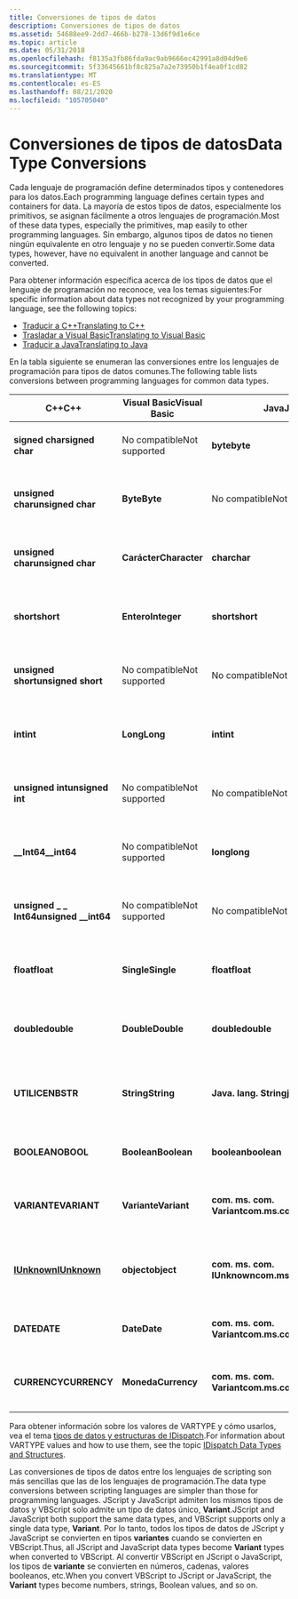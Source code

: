 ```yaml
---
title: Conversiones de tipos de datos
description: Conversiones de tipos de datos
ms.assetid: 54688ee9-2dd7-466b-b278-13d6f9d1e6ce
ms.topic: article
ms.date: 05/31/2018
ms.openlocfilehash: f8135a3fb86fda9ac9ab9666ec42991a8d04d9e6
ms.sourcegitcommit: 5f33645661bf8c825a7a2e73950b1f4ea0f1cd82
ms.translationtype: MT
ms.contentlocale: es-ES
ms.lasthandoff: 08/21/2020
ms.locfileid: "105705040"
---
```

# <a name="data-type-conversions"></a><span data-ttu-id="d9ed2-103">Conversiones de tipos de datos</span><span class="sxs-lookup"><span data-stu-id="d9ed2-103">Data Type Conversions</span></span>

<span data-ttu-id="d9ed2-104">Cada lenguaje de programación define determinados tipos y contenedores para los datos.</span><span class="sxs-lookup"><span data-stu-id="d9ed2-104">Each programming language defines certain types and containers for data.</span></span> <span data-ttu-id="d9ed2-105">La mayoría de estos tipos de datos, especialmente los primitivos, se asignan fácilmente a otros lenguajes de programación.</span><span class="sxs-lookup"><span data-stu-id="d9ed2-105">Most of these data types, especially the primitives, map easily to other programming languages.</span></span> <span data-ttu-id="d9ed2-106">Sin embargo, algunos tipos de datos no tienen ningún equivalente en otro lenguaje y no se pueden convertir.</span><span class="sxs-lookup"><span data-stu-id="d9ed2-106">Some data types, however, have no equivalent in another language and cannot be converted.</span></span>

<span data-ttu-id="d9ed2-107">Para obtener información específica acerca de los tipos de datos que el lenguaje de programación no reconoce, vea los temas siguientes:</span><span class="sxs-lookup"><span data-stu-id="d9ed2-107">For specific information about data types not recognized by your programming language, see the following topics:</span></span>

-   [<span data-ttu-id="d9ed2-108">Traducir a C++</span><span class="sxs-lookup"><span data-stu-id="d9ed2-108">Translating to C++</span></span>](translating-to-c--.md)
-   [<span data-ttu-id="d9ed2-109">Trasladar a Visual Basic</span><span class="sxs-lookup"><span data-stu-id="d9ed2-109">Translating to Visual Basic</span></span>](translating-to-visual-basic.md)
-   [<span data-ttu-id="d9ed2-110">Traducir a Java</span><span class="sxs-lookup"><span data-stu-id="d9ed2-110">Translating to Java</span></span>](translating-to-java.md)

<span data-ttu-id="d9ed2-111">En la tabla siguiente se enumeran las conversiones entre los lenguajes de programación para tipos de datos comunes.</span><span class="sxs-lookup"><span data-stu-id="d9ed2-111">The following table lists conversions between programming languages for common data types.</span></span>



| <span data-ttu-id="d9ed2-112">C++</span><span class="sxs-lookup"><span data-stu-id="d9ed2-112">C++</span></span>                                     | <span data-ttu-id="d9ed2-113">Visual Basic</span><span class="sxs-lookup"><span data-stu-id="d9ed2-113">Visual Basic</span></span>             | <span data-ttu-id="d9ed2-114">Java</span><span class="sxs-lookup"><span data-stu-id="d9ed2-114">Java</span></span>                               | <span data-ttu-id="d9ed2-115">Contiene</span><span class="sxs-lookup"><span data-stu-id="d9ed2-115">Contains</span></span>                                                                                       |
|-----------------------------------------|--------------------------|------------------------------------|------------------------------------------------------------------------------------------------|
| <span data-ttu-id="d9ed2-116">**signed char**</span><span class="sxs-lookup"><span data-stu-id="d9ed2-116">**signed char**</span></span><br/>              | <span data-ttu-id="d9ed2-117">No compatible</span><span class="sxs-lookup"><span data-stu-id="d9ed2-117">Not supported</span></span><br/> | <span data-ttu-id="d9ed2-118">**byte**</span><span class="sxs-lookup"><span data-stu-id="d9ed2-118">**byte**</span></span><br/>                | <span data-ttu-id="d9ed2-119">entero de 1 byte con signo</span><span class="sxs-lookup"><span data-stu-id="d9ed2-119">1-byte signed integer</span></span> <br/> <span data-ttu-id="d9ed2-120">(VT \_ I1, \[ T \] )</span><span class="sxs-lookup"><span data-stu-id="d9ed2-120">(VT\_I1, \[T\])</span></span><br/>                                   |
| <span data-ttu-id="d9ed2-121">**unsigned char**</span><span class="sxs-lookup"><span data-stu-id="d9ed2-121">**unsigned char**</span></span><br/>            | <span data-ttu-id="d9ed2-122">**Byte**</span><span class="sxs-lookup"><span data-stu-id="d9ed2-122">**Byte**</span></span><br/>      | <span data-ttu-id="d9ed2-123">No compatible</span><span class="sxs-lookup"><span data-stu-id="d9ed2-123">Not supported</span></span><br/>           | <span data-ttu-id="d9ed2-124">entero de 1 byte sin signo</span><span class="sxs-lookup"><span data-stu-id="d9ed2-124">1-byte unsigned integer</span></span> <br/> <span data-ttu-id="d9ed2-125">(VT \_ UI1, \[ V \] \[ T \] \[ \] \[ S \] )</span><span class="sxs-lookup"><span data-stu-id="d9ed2-125">(VT\_UI1, \[V\]\[T\]\[P\]\[S\])</span></span><br/>                 |
| <span data-ttu-id="d9ed2-126">**unsigned char**</span><span class="sxs-lookup"><span data-stu-id="d9ed2-126">**unsigned char**</span></span><br/>            | <span data-ttu-id="d9ed2-127">**Carácter**</span><span class="sxs-lookup"><span data-stu-id="d9ed2-127">**Character**</span></span><br/> | <span data-ttu-id="d9ed2-128">**char**</span><span class="sxs-lookup"><span data-stu-id="d9ed2-128">**char**</span></span><br/>                | <span data-ttu-id="d9ed2-129">carácter Unicode de 2 bytes</span><span class="sxs-lookup"><span data-stu-id="d9ed2-129">2-byte Unicode character</span></span> <br/> <span data-ttu-id="d9ed2-130">(VT \_ UI2, \[ T \] \[ P \] )</span><span class="sxs-lookup"><span data-stu-id="d9ed2-130">(VT\_UI2, \[T\]\[P\])</span></span><br/>                          |
| <span data-ttu-id="d9ed2-131">**short**</span><span class="sxs-lookup"><span data-stu-id="d9ed2-131">**short**</span></span><br/>                    | <span data-ttu-id="d9ed2-132">**Entero**</span><span class="sxs-lookup"><span data-stu-id="d9ed2-132">**Integer**</span></span><br/>   | <span data-ttu-id="d9ed2-133">**short**</span><span class="sxs-lookup"><span data-stu-id="d9ed2-133">**short**</span></span><br/>               | <span data-ttu-id="d9ed2-134">entero de 2 bytes con signo</span><span class="sxs-lookup"><span data-stu-id="d9ed2-134">2-byte signed integer</span></span> <br/> <span data-ttu-id="d9ed2-135">(VT \_ I2, \[ V \] \[ T \] \[ \] \[ S \] )</span><span class="sxs-lookup"><span data-stu-id="d9ed2-135">(VT\_I2, \[V\]\[T\]\[P\]\[S\])</span></span><br/>                    |
| <span data-ttu-id="d9ed2-136">**unsigned short**</span><span class="sxs-lookup"><span data-stu-id="d9ed2-136">**unsigned short**</span></span><br/>           | <span data-ttu-id="d9ed2-137">No compatible</span><span class="sxs-lookup"><span data-stu-id="d9ed2-137">Not supported</span></span><br/> | <span data-ttu-id="d9ed2-138">No compatible</span><span class="sxs-lookup"><span data-stu-id="d9ed2-138">Not supported</span></span><br/>           | <span data-ttu-id="d9ed2-139">entero de 2 bytes sin signo</span><span class="sxs-lookup"><span data-stu-id="d9ed2-139">2-byte unsigned integer</span></span> <br/> <span data-ttu-id="d9ed2-140">(VT \_ UI2, \[ T \] \[ P \] )</span><span class="sxs-lookup"><span data-stu-id="d9ed2-140">(VT\_UI2, \[T\]\[P\])</span></span><br/>                           |
| <span data-ttu-id="d9ed2-141">**int**</span><span class="sxs-lookup"><span data-stu-id="d9ed2-141">**int**</span></span><br/>                      | <span data-ttu-id="d9ed2-142">**Long**</span><span class="sxs-lookup"><span data-stu-id="d9ed2-142">**Long**</span></span><br/>      | <span data-ttu-id="d9ed2-143">**int**</span><span class="sxs-lookup"><span data-stu-id="d9ed2-143">**int**</span></span><br/>                 | <span data-ttu-id="d9ed2-144">entero de 4 bytes con signo</span><span class="sxs-lookup"><span data-stu-id="d9ed2-144">4-byte signed integer</span></span> <br/> <span data-ttu-id="d9ed2-145">(VT \_ I4, \[ V \] \[ T \] \[ \] \[ S \] )</span><span class="sxs-lookup"><span data-stu-id="d9ed2-145">(VT\_I4, \[V\]\[T\]\[P\]\[S\])</span></span><br/>                    |
| <span data-ttu-id="d9ed2-146">**unsigned int**</span><span class="sxs-lookup"><span data-stu-id="d9ed2-146">**unsigned int**</span></span><br/>             | <span data-ttu-id="d9ed2-147">No compatible</span><span class="sxs-lookup"><span data-stu-id="d9ed2-147">Not supported</span></span><br/> | <span data-ttu-id="d9ed2-148">No compatible</span><span class="sxs-lookup"><span data-stu-id="d9ed2-148">Not supported</span></span><br/>           | <span data-ttu-id="d9ed2-149">entero de 4 bytes sin signo</span><span class="sxs-lookup"><span data-stu-id="d9ed2-149">4-byte unsigned integer</span></span> <br/> <span data-ttu-id="d9ed2-150">(VT \_ UI4, \[ T \] \[ P \] )</span><span class="sxs-lookup"><span data-stu-id="d9ed2-150">(VT\_UI4, \[T\]\[P\])</span></span><br/>                           |
| <span data-ttu-id="d9ed2-151">**\_\_Int64**</span><span class="sxs-lookup"><span data-stu-id="d9ed2-151">**\_\_int64**</span></span><br/>                | <span data-ttu-id="d9ed2-152">No compatible</span><span class="sxs-lookup"><span data-stu-id="d9ed2-152">Not supported</span></span><br/> | <span data-ttu-id="d9ed2-153">**long**</span><span class="sxs-lookup"><span data-stu-id="d9ed2-153">**long**</span></span><br/>                | <span data-ttu-id="d9ed2-154">entero de 8 bytes con signo</span><span class="sxs-lookup"><span data-stu-id="d9ed2-154">8-byte signed integer</span></span> <br/> <span data-ttu-id="d9ed2-155">(VT \_ I8, \[ T \] \[ P \] )</span><span class="sxs-lookup"><span data-stu-id="d9ed2-155">(VT\_I8, \[T\]\[P\])</span></span><br/>                              |
| <span data-ttu-id="d9ed2-156">**unsigned \_ \_ Int64**</span><span class="sxs-lookup"><span data-stu-id="d9ed2-156">**unsigned \_\_int64**</span></span><br/>       | <span data-ttu-id="d9ed2-157">No compatible</span><span class="sxs-lookup"><span data-stu-id="d9ed2-157">Not supported</span></span><br/> | <span data-ttu-id="d9ed2-158">No compatible</span><span class="sxs-lookup"><span data-stu-id="d9ed2-158">Not supported</span></span><br/>           | <span data-ttu-id="d9ed2-159">entero de 8 bytes sin signo</span><span class="sxs-lookup"><span data-stu-id="d9ed2-159">8-byte unsigned integer</span></span> <br/> <span data-ttu-id="d9ed2-160">(VT \_ UI8, \[ T \] \[ P \] )</span><span class="sxs-lookup"><span data-stu-id="d9ed2-160">(VT\_UI8, \[T\]\[P\])</span></span><br/>                           |
| <span data-ttu-id="d9ed2-161">**float**</span><span class="sxs-lookup"><span data-stu-id="d9ed2-161">**float**</span></span><br/>                    | <span data-ttu-id="d9ed2-162">**Single**</span><span class="sxs-lookup"><span data-stu-id="d9ed2-162">**Single**</span></span><br/>    | <span data-ttu-id="d9ed2-163">**float**</span><span class="sxs-lookup"><span data-stu-id="d9ed2-163">**float**</span></span><br/>               | <span data-ttu-id="d9ed2-164">número de punto flotante de 4 bytes</span><span class="sxs-lookup"><span data-stu-id="d9ed2-164">4-byte floating-point number</span></span> <br/> <span data-ttu-id="d9ed2-165">(VT \_ R4, \[ V \] \[ T \] \[ \] \[ S \] )</span><span class="sxs-lookup"><span data-stu-id="d9ed2-165">(VT\_R4, \[V\]\[T\]\[P\]\[S\])</span></span><br/>             |
| <span data-ttu-id="d9ed2-166">**double**</span><span class="sxs-lookup"><span data-stu-id="d9ed2-166">**double**</span></span><br/>                   | <span data-ttu-id="d9ed2-167">**Double**</span><span class="sxs-lookup"><span data-stu-id="d9ed2-167">**Double**</span></span><br/>    | <span data-ttu-id="d9ed2-168">**double**</span><span class="sxs-lookup"><span data-stu-id="d9ed2-168">**double**</span></span><br/>              | <span data-ttu-id="d9ed2-169">número de punto flotante de 8 bytes</span><span class="sxs-lookup"><span data-stu-id="d9ed2-169">8-byte floating-point number</span></span> <br/> <span data-ttu-id="d9ed2-170">(VT \_ R8, \[ V \] \[ T \] \[ P \] \[ S \] )</span><span class="sxs-lookup"><span data-stu-id="d9ed2-170">(VT\_R8, \[V\]\[T\]\[P\]\[S\])</span></span><br/>             |
| <span data-ttu-id="d9ed2-171">**UTILICEN**</span><span class="sxs-lookup"><span data-stu-id="d9ed2-171">**BSTR**</span></span><br/>                     | <span data-ttu-id="d9ed2-172">**String**</span><span class="sxs-lookup"><span data-stu-id="d9ed2-172">**String**</span></span><br/>    | <span data-ttu-id="d9ed2-173">**Java. lang. String**</span><span class="sxs-lookup"><span data-stu-id="d9ed2-173">**java.lang.String**</span></span><br/>    | <span data-ttu-id="d9ed2-174">Cadena de automatización</span><span class="sxs-lookup"><span data-stu-id="d9ed2-174">Automation string</span></span> <br/> <span data-ttu-id="d9ed2-175">(VT \_ BSTR, \[ V \] \[ T \] \[ \] \[ S \] )</span><span class="sxs-lookup"><span data-stu-id="d9ed2-175">(VT\_BSTR, \[V\]\[T\]\[P\]\[S\])</span></span><br/>                      |
| <span data-ttu-id="d9ed2-176">**BOOLEANO**</span><span class="sxs-lookup"><span data-stu-id="d9ed2-176">**BOOL**</span></span><br/>                     | <span data-ttu-id="d9ed2-177">**Boolean**</span><span class="sxs-lookup"><span data-stu-id="d9ed2-177">**Boolean**</span></span><br/>   | <span data-ttu-id="d9ed2-178">**boolean**</span><span class="sxs-lookup"><span data-stu-id="d9ed2-178">**boolean**</span></span><br/>             | <span data-ttu-id="d9ed2-179">Boolean</span><span class="sxs-lookup"><span data-stu-id="d9ed2-179">Boolean</span></span> <br/> <span data-ttu-id="d9ed2-180">(VT \_ BOOL, \[ V \] \[ T \] \[ P \] \[ S \] )</span><span class="sxs-lookup"><span data-stu-id="d9ed2-180">(VT\_BOOL, \[V\]\[T\]\[P\]\[S\])</span></span><br/>                                |
| <span data-ttu-id="d9ed2-181">**VARIANTE**</span><span class="sxs-lookup"><span data-stu-id="d9ed2-181">**VARIANT**</span></span><br/>                  | <span data-ttu-id="d9ed2-182">**Variante**</span><span class="sxs-lookup"><span data-stu-id="d9ed2-182">**Variant**</span></span><br/>   | <span data-ttu-id="d9ed2-183">**com. ms. com. Variant**</span><span class="sxs-lookup"><span data-stu-id="d9ed2-183">**com.ms.com.Variant**</span></span><br/>  | <span data-ttu-id="d9ed2-184">VARIANTE DEL EXTREMO\*</span><span class="sxs-lookup"><span data-stu-id="d9ed2-184">VARIANT FAR\*</span></span> <br/> <span data-ttu-id="d9ed2-185">(VT \_ VARIANTE, \[ V \] \[ T \] \[ \] \[ S \] )</span><span class="sxs-lookup"><span data-stu-id="d9ed2-185">(VT\_VARIANT, \[V\]\[T\]\[P\]\[S\])</span></span><br/>                       |
| [<span data-ttu-id="d9ed2-186">**IUnknown**</span><span class="sxs-lookup"><span data-stu-id="d9ed2-186">**IUnknown**</span></span>](/windows/desktop/api/Unknwn/nn-unknwn-iunknown)<br/> | <span data-ttu-id="d9ed2-187">**object**</span><span class="sxs-lookup"><span data-stu-id="d9ed2-187">**object**</span></span><br/>    | <span data-ttu-id="d9ed2-188">**com. ms. com. IUnknown**</span><span class="sxs-lookup"><span data-stu-id="d9ed2-188">**com.ms.com.IUnknown**</span></span><br/> | <span data-ttu-id="d9ed2-189">Puntero de interfaz IDispatch</span><span class="sxs-lookup"><span data-stu-id="d9ed2-189">IDispatch interface pointer</span></span> <br/> <span data-ttu-id="d9ed2-190">(VT \_ ENVÍO, \[ V \] \[ T \] \[ \] \[ S \] )</span><span class="sxs-lookup"><span data-stu-id="d9ed2-190">(VT\_DISPATCH, \[V\]\[T\]\[P\]\[S\])</span></span><br/>        |
| <span data-ttu-id="d9ed2-191">**DATE**</span><span class="sxs-lookup"><span data-stu-id="d9ed2-191">**DATE**</span></span><br/>                     | <span data-ttu-id="d9ed2-192">**Date**</span><span class="sxs-lookup"><span data-stu-id="d9ed2-192">**Date**</span></span><br/>      | <span data-ttu-id="d9ed2-193">**com. ms. com. Variant**</span><span class="sxs-lookup"><span data-stu-id="d9ed2-193">**com.ms.com.Variant**</span></span><br/>  | <span data-ttu-id="d9ed2-194">Fecha</span><span class="sxs-lookup"><span data-stu-id="d9ed2-194">Date</span></span> <br/> <span data-ttu-id="d9ed2-195">(VT \_ FECHA, \[ V \] \[ T \] \[ \] \[ S \] )</span><span class="sxs-lookup"><span data-stu-id="d9ed2-195">(VT\_DATE, \[V\]\[T\]\[P\]\[S\])</span></span><br/>                                   |
| <span data-ttu-id="d9ed2-196">**CURRENCY**</span><span class="sxs-lookup"><span data-stu-id="d9ed2-196">**CURRENCY**</span></span><br/>                 | <span data-ttu-id="d9ed2-197">**Moneda**</span><span class="sxs-lookup"><span data-stu-id="d9ed2-197">**Currency**</span></span><br/>  | <span data-ttu-id="d9ed2-198">**com. ms. com. Variant**</span><span class="sxs-lookup"><span data-stu-id="d9ed2-198">**com.ms.com.Variant**</span></span><br/>  | <span data-ttu-id="d9ed2-199">Moneda</span><span class="sxs-lookup"><span data-stu-id="d9ed2-199">Currency</span></span> <br/> <span data-ttu-id="d9ed2-200">(VT \_ CY, \[ v \] \[ t \] \[ \] \[ \] o VT \_ decimal, \[ v \] \[ t \] \[ s \] )</span><span class="sxs-lookup"><span data-stu-id="d9ed2-200">(VT\_CY, \[V\]\[T\]\[P\]\[S\] or VT\_DECIMAL, \[V\]\[T\]\[S\])</span></span><br/> |



 

<span data-ttu-id="d9ed2-201">Para obtener información sobre los valores de VARTYPE y cómo usarlos, vea el tema [tipos de datos y estructuras de IDispatch](/previous-versions/ms221600(v=vs.100)).</span><span class="sxs-lookup"><span data-stu-id="d9ed2-201">For information about VARTYPE values and how to use them, see the topic [IDispatch Data Types and Structures](/previous-versions/ms221600(v=vs.100)).</span></span>

<span data-ttu-id="d9ed2-202">Las conversiones de tipos de datos entre los lenguajes de scripting son más sencillas que las de los lenguajes de programación.</span><span class="sxs-lookup"><span data-stu-id="d9ed2-202">The data type conversions between scripting languages are simpler than those for programming languages.</span></span> <span data-ttu-id="d9ed2-203">JScript y JavaScript admiten los mismos tipos de datos y VBScript solo admite un tipo de datos único, **Variant**.</span><span class="sxs-lookup"><span data-stu-id="d9ed2-203">JScript and JavaScript both support the same data types, and VBScript supports only a single data type, **Variant**.</span></span> <span data-ttu-id="d9ed2-204">Por lo tanto, todos los tipos de datos de JScript y JavaScript se convierten en tipos **variantes** cuando se convierten en VBScript.</span><span class="sxs-lookup"><span data-stu-id="d9ed2-204">Thus, all JScript and JavaScript data types become **Variant** types when converted to VBScript.</span></span> <span data-ttu-id="d9ed2-205">Al convertir VBScript en JScript o JavaScript, los tipos de **variante** se convierten en números, cadenas, valores booleanos, etc.</span><span class="sxs-lookup"><span data-stu-id="d9ed2-205">When you convert VBScript to JScript or JavaScript, the **Variant** types become numbers, strings, Boolean values, and so on.</span></span>

 

